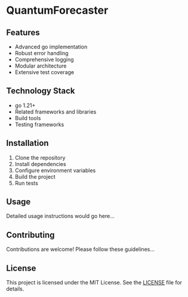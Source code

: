 # QuantumForecaster



## Features

- Advanced go implementation
- Robust error handling
- Comprehensive logging
- Modular architecture
- Extensive test coverage

## Technology Stack

- go 1.21+
- Related frameworks and libraries
- Build tools
- Testing frameworks

## Installation

1. Clone the repository
2. Install dependencies
3. Configure environment variables
4. Build the project
5. Run tests

## Usage

Detailed usage instructions would go here...

## Contributing

Contributions are welcome! Please follow these guidelines...

## License

This project is licensed under the MIT License. See the [LICENSE](https://github.com/jjfhwang/QuantumForecaster/blob/main/LICENSE) file for details.
